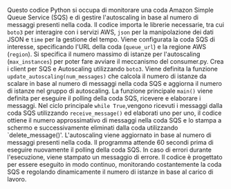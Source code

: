 Questo codice Python si occupa di monitorare una coda Amazon Simple Queue Service (SQS) e di gestire l'autoscaling in base al numero di messaggi presenti nella coda. 
Il codice importa le librerie necessarie, tra cui `boto3` per interagire con i servizi AWS, `json` per la manipolazione dei dati JSON e `time` per la gestione del tempo.
Viene configurata la coda SQS di interesse, specificando l'URL della coda (`queue_url`) e la regione AWS (`region`). 
Si specifica il numero massimo di istanze per l'autoscaling (`max_instances`) per poter fare avviare il meccanismo del consumer.py.
Crea i client per SQS e Autoscaling utilizzando `boto3`.
Viene definita la funzione `update_autoscaling(num_messages)` che calcola il numero di istanze da scalare in base al numero di messaggi nella coda SQS e aggiorna il numero di istanze nel gruppo di autoscaling.
La funzione principale `main()` viene definita per eseguire il polling della coda SQS, ricevere e elaborare i messaggi.
Nel ciclo principale `while True`,vengono ricevuti i messaggi dalla coda SQS utilizzando `receive_message()` ed elaborati uno per uno, 
il codice ottiene il numero approssimativo di messaggi nella coda SQS e lo stampa a schermo e successivamente eliminati dalla coda utilizzando `delete_message()'.
L'autoscaling viene aggiornato in base al numero di messaggi presenti nella coda.
Il programma attende 60 secondi prima di eseguire nuovamente il polling della coda SQS.
In caso di errori durante l'esecuzione, viene stampato un messaggio di errore.
Il codice è progettato per essere eseguito in modo continuo, 
monitorando costantemente la coda SQS e regolando dinamicamente il numero di istanze in base al carico di lavoro.

